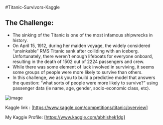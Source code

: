 #Titanic-Survivors-Kaggle
## The Challenge:

* The sinking of the Titanic is one of the most infamous shipwrecks in history.
* On April 15, 1912, during her maiden voyage, the widely considered “unsinkable” RMS Titanic sank after colliding with an iceberg. Unfortunately, there weren’t enough lifeboats for everyone onboard, resulting in the death of 1502 out of 2224 passengers and crew.
* While there was some element of luck involved in surviving, it seems some groups of people were more likely to survive than others.
* In this challenge, we ask you to build a predictive model that answers the question: “what sorts of people were more likely to survive?” using passenger data (ie name, age, gender, socio-economic class, etc).

![image](https://user-images.githubusercontent.com/92089364/186505892-d9f82102-bb21-4f8a-8971-5a5e25e6d59c.png)

Kaggle link : [https://www.kaggle.com/competitions/titanic/overview]

My Kaggle Profile: [https://www.kaggle.com/abhishek1dg]
